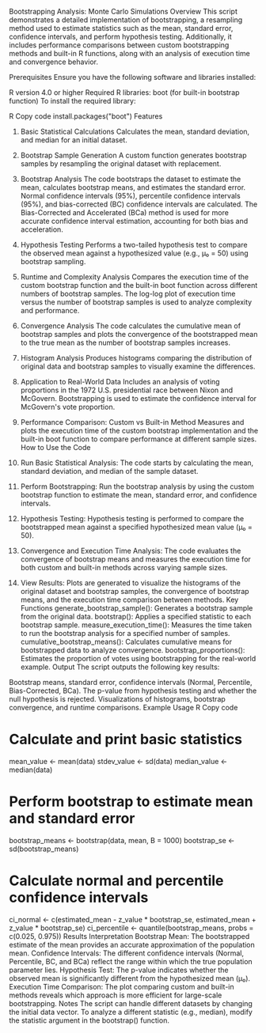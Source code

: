 Bootstrapping Analysis: Monte Carlo Simulations
Overview
This script demonstrates a detailed implementation of bootstrapping, a resampling method used to estimate statistics such as the mean, standard error, confidence intervals, and perform hypothesis testing. Additionally, it includes performance comparisons between custom bootstrapping methods and built-in R functions, along with an analysis of execution time and convergence behavior.

Prerequisites
Ensure you have the following software and libraries installed:

R version 4.0 or higher
Required R libraries:
boot (for built-in bootstrap function)
To install the required library:

R
Copy code
install.packages("boot")
Features
1. Basic Statistical Calculations
Calculates the mean, standard deviation, and median for an initial dataset.
2. Bootstrap Sample Generation
A custom function generates bootstrap samples by resampling the original dataset with replacement.
3. Bootstrap Analysis
The code bootstraps the dataset to estimate the mean, calculates bootstrap means, and estimates the standard error.
Normal confidence intervals (95%), percentile confidence intervals (95%), and bias-corrected (BC) confidence intervals are calculated.
The Bias-Corrected and Accelerated (BCa) method is used for more accurate confidence interval estimation, accounting for both bias and acceleration.
4. Hypothesis Testing
Performs a two-tailed hypothesis test to compare the observed mean against a hypothesized value (e.g., µ₀ = 50) using bootstrap sampling.
5. Runtime and Complexity Analysis
Compares the execution time of the custom bootstrap function and the built-in boot function across different numbers of bootstrap samples.
The log-log plot of execution time versus the number of bootstrap samples is used to analyze complexity and performance.
6. Convergence Analysis
The code calculates the cumulative mean of bootstrap samples and plots the convergence of the bootstrapped mean to the true mean as the number of bootstrap samples increases.
7. Histogram Analysis
Produces histograms comparing the distribution of original data and bootstrap samples to visually examine the differences.
8. Application to Real-World Data
Includes an analysis of voting proportions in the 1972 U.S. presidential race between Nixon and McGovern. Bootstrapping is used to estimate the confidence interval for McGovern's vote proportion.
9. Performance Comparison: Custom vs Built-in Method
Measures and plots the execution time of the custom bootstrap implementation and the built-in boot function to compare performance at different sample sizes.
How to Use the Code
1. Run Basic Statistical Analysis:
The code starts by calculating the mean, standard deviation, and median of the sample dataset.

2. Perform Bootstrapping:
Run the bootstrap analysis by using the custom bootstrap function to estimate the mean, standard error, and confidence intervals.
3. Hypothesis Testing:
Hypothesis testing is performed to compare the bootstrapped mean against a specified hypothesized mean value (µ₀ = 50).
4. Convergence and Execution Time Analysis:
The code evaluates the convergence of bootstrap means and measures the execution time for both custom and built-in methods across varying sample sizes.
5. View Results:
Plots are generated to visualize the histograms of the original dataset and bootstrap samples, the convergence of bootstrap means, and the execution time comparison between methods.
Key Functions
generate_bootstrap_sample(): Generates a bootstrap sample from the original data.
bootstrap(): Applies a specified statistic to each bootstrap sample.
measure_execution_time(): Measures the time taken to run the bootstrap analysis for a specified number of samples.
cumulative_bootstrap_means(): Calculates cumulative means for bootstrapped data to analyze convergence.
bootstrap_proportions(): Estimates the proportion of votes using bootstrapping for the real-world example.
Output
The script outputs the following key results:

Bootstrap means, standard error, confidence intervals (Normal, Percentile, Bias-Corrected, BCa).
The p-value from hypothesis testing and whether the null hypothesis is rejected.
Visualizations of histograms, bootstrap convergence, and runtime comparisons.
Example Usage
R
Copy code
# Calculate and print basic statistics
mean_value <- mean(data)
stdev_value <- sd(data)
median_value <- median(data)

# Perform bootstrap to estimate mean and standard error
bootstrap_means <- bootstrap(data, mean, B = 1000)
bootstrap_se <- sd(bootstrap_means)

# Calculate normal and percentile confidence intervals
ci_normal <- c(estimated_mean - z_value * bootstrap_se, estimated_mean + z_value * bootstrap_se)
ci_percentile <- quantile(bootstrap_means, probs = c(0.025, 0.975))
Results Interpretation
Bootstrap Mean: The bootstrapped estimate of the mean provides an accurate approximation of the population mean.
Confidence Intervals: The different confidence intervals (Normal, Percentile, BC, and BCa) reflect the range within which the true population parameter lies.
Hypothesis Test: The p-value indicates whether the observed mean is significantly different from the hypothesized mean (µ₀).
Execution Time Comparison: The plot comparing custom and built-in methods reveals which approach is more efficient for large-scale bootstrapping.
Notes
The script can handle different datasets by changing the initial data vector.
To analyze a different statistic (e.g., median), modify the statistic argument in the bootstrap() function.